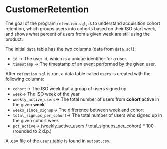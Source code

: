 # CustomerRetention

The goal of the program,```retention.sql```, is to understand acquisition cohort retention, which groups users into cohorts based on their ISO start week, and shows what percent of users from a given week are still using the product. 

The initial `data` table has the two columns (data from `data.sql`): 
 - `id` → The user id, which is a unique identifier for a user.
 - `timestamp` → The timestamp of an event performed by the given user. 
 
After ```retention.sql``` is run, a data table called `users` is created with the following columns: 
- `cohort`→ The ISO week that a group of users signed up
- `week`→ The ISO week of the year
- `weekly_active_users`→ The total number of users from **cohort** active in the given **week**
- `weeks_since_signup`→ The difference between week and cohort
- `total_signups_per_cohort`→ The total number of users who signed up in the given cohort week
- `pct_active`→ (weekly_active_users / total_signups_per_cohort) * 100 (rounded to 2 d.p.)

A .csv file of the `users` table is found in `output.csv`.

